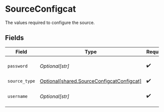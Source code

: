# SourceConfigcat

The values required to configure the source.


## Fields

| Field                                                                                                | Type                                                                                                 | Required                                                                                             | Description                                                                                          |
| ---------------------------------------------------------------------------------------------------- | ---------------------------------------------------------------------------------------------------- | ---------------------------------------------------------------------------------------------------- | ---------------------------------------------------------------------------------------------------- |
| `password`                                                                                           | *Optional[str]*                                                                                      | :heavy_check_mark:                                                                                   | Basic auth password. See <a href="https://api.configcat.com/docs/#section/Authentication">here</a>.  |
| `source_type`                                                                                        | [Optional[shared.SourceConfigcatConfigcat]](undefined/models/shared/sourceconfigcatconfigcat.md)     | :heavy_check_mark:                                                                                   | N/A                                                                                                  |
| `username`                                                                                           | *Optional[str]*                                                                                      | :heavy_check_mark:                                                                                   | Basic auth user name. See <a href="https://api.configcat.com/docs/#section/Authentication">here</a>. |